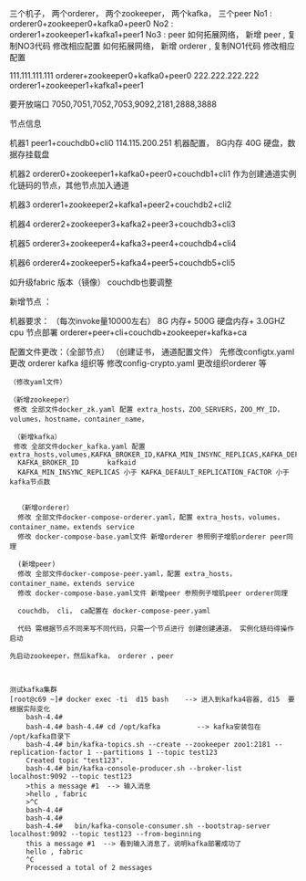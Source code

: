 
三个机子， 两个orderer， 两个zookeeper， 两个kafka， 三个peer
No1 : orderer0+zookeeper0+kafka0+peer0
No2 : orderer1+zookeeper1+kafka1+peer1
No3 : peer
如何拓展网络， 新增 peer , 复制NO3代码  修改相应配置
如何拓展网络， 新增 orderer , 复制NO1代码 修改相应配置

111.111.111.111  orderer+zookeeper0+kafka0+peer0
222.222.222.222  orderer1+zookeeper1+kafka1+peer1

要开放端口
7050,7051,7052,7053,9092,2181,2888,3888

节点信息 

机器1 peer1+couchdb0+cli0  114.115.200.251   机器配置， 8G内存 40G 硬盘，数据存挂载盘

机器2 orderer0+zookeeper1+kafka0+peer0+couchdb1+cli1  作为创建通道实例化链码的节点，其他节点加入通道

机器3 orderer1+zookeeper2+kafka1+peer2+couchdb2+cli2 

机器4 orderer2+zookeeper3+kafka2+peer3+couchdb3+cli3

机器5 orderer3+zookeeper4+kafka3+peer4+couchdb4+cli4

机器6 orderer4+zookeeper5+kafka4+peer5+couchdb5+cli5

如升级fabric 版本（镜像） couchdb也要调整

新增节点 ：

  机器要求： （每次invoke量10000左右） 8G 内存+ 500G 硬盘内存+ 3.0GHZ cpu
		节点部署 orderer+peer+cli+couchdb+zookeeper+kafka+ca
		
  
  配置文件更改：（全部节点）
	（创建证书， 通道配置文件）
	先修改configtx.yaml 更改 orderer  kafka 组织等 
	修改config-crypto.yaml 更改组织orderer 等
	
	（修改yaml文件） 
	
	（新增zookeeper）
	 修改 全部文件docker_zk.yaml 配置 extra_hosts，ZOO_SERVERS，ZOO_MY_ID，volumes，hostname，container_name，
	
	 （新增kafka）
	 修改 全部文件docker_kafka.yaml 配置 extra_hosts,volumes,KAFKA_BROKER_ID,KAFKA_MIN_INSYNC_REPLICAS,KAFKA_DEFAULT_REPLICATION_FACTOR,KAFKA_ZOOKEEPER_CONNECT,hostname,container_name
	  KAFKA_BROKER_ID  		kafkaid 
	  KAFKA_MIN_INSYNC_REPLICAS	小于 KAFKA_DEFAULT_REPLICATION_FACTOR 小于kafka节点数
	  
	  
	  （新增orderer）
	  修改 全部文件docker-compose-orderer.yaml，配置 extra_hosts，volumes，container_name，extends service
	  修改 docker-compose-base.yaml文件 新增orderer 参照例子增肌orderer peer同理
	  
	  (新增peer)
	  修改 全部文件docker-compose-peer.yaml，配置 extra_hosts，container_name，extends service
	  修改 docker-compose-base.yaml文件 新增peer 参照例子增肌peer orderer同理
	  
	  couchdb， cli， ca配置在 docker-compose-peer.yaml
	  
	  代码 需根据节点不同来写不同代码，只需一个节点进行 创建创建通道， 实例化链码得操作 
	启动
	
	先启动zookeeper，然后kafka， orderer ，peer
	
	
	
	测试kafka集群
	[root@c69 ~]# docker exec -ti  d15 bash    --> 进入到kafka4容器, d15  要根据实际变化
		bash-4.4# 
		bash-4.4# bash-4.4# cd /opt/kafka         --> kafka安装包在 /opt/kafka目录下
		bash-4.4# bin/kafka-topics.sh --create --zookeeper zoo1:2181 --replication-factor 1 --partitions 1 --topic test123  
		Created topic "test123".
		bash-4.4# bin/kafka-console-producer.sh --broker-list localhost:9092 --topic test123
		>this a message #1  --> 输入消息
		>hello , fabric
		>^C
		bash-4.4# 
		bash-4.4# 
		bash-4.4#   bin/kafka-console-consumer.sh --bootstrap-server localhost:9092 --topic test123 --from-beginning
		this a message #1  --> 看到输入消息了，说明kafka部署成功了
		hello , fabric          
		^C
		Processed a total of 2 messages


	  